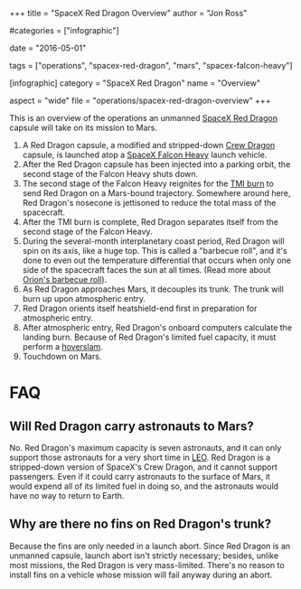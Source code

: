 +++
title = "SpaceX Red Dragon Overview"
author = "Jon Ross"

#categories = ["infographic"]

date = "2016-05-01"

tags = ["operations", "spacex-red-dragon", "mars", "spacex-falcon-heavy"]

[infographic]
category = "SpaceX Red Dragon"
name = "Overview"

aspect = "wide"
file = "operations/spacex-red-dragon-overview"
+++

This is an overview of the operations an unmanned
[SpaceX Red Dragon](/tags/spacex-red-dragon/) capsule will take on its
mission to Mars.

<!--more-->

1. A Red Dragon capsule, a modified and stripped-down
   [Crew Dragon](/tags/spacex-crew-dragon) capsule, is launched atop a
   [SpaceX Falcon Heavy](/tags/spacex-falcon-heavy) launch vehicle.
2. After the Red Dragon capsule has been injected into a parking
   orbit, the second stage of the Falcon Heavy shuts down.
3. The second stage of the Falcon Heavy reignites for the
   [TMI burn](/term/tmi) to send Red Dragon on a Mars-bound
   trajectory. Somewhere around here, Red Dragon's nosecone is
   jettisoned to reduce the total mass of the spacecraft.
4. After the TMI burn is complete, Red Dragon separates itself from
   the second stage of the Falcon Heavy.
5. During the several-month interplanetary coast period, Red Dragon
   will spin on its axis, like a huge top. This is called a "barbecue
   roll", and it's done to even out the temperature differential that
   occurs when only one side of the spacecraft faces the sun at all
   times. (Read more about
   [Orion's barbecue roll](https://blogs.nasa.gov/orion/2014/12/05/orion-in-barbecue-roll-during-coast-phase/)).
6. As Red Dragon approaches Mars, it decouples its trunk. The trunk
   will burn up upon atmospheric entry.
7. Red Dragon orients itself heatshield-end first in preparation for
   atmospheric entry.
8. After atmospheric entry, Red Dragon's onboard computers calculate
   the landing burn. Because of Red Dragon's limited fuel capacity, it
   must perform a [hoverslam](/term/hoverslam).
9. Touchdown on Mars.

# FAQ

## Will Red Dragon carry astronauts to Mars?

No. Red Dragon's maximum capacity is seven astronauts, and it can only
support those astronauts for a very short time in
[LEO](/terms/leo). Red Dragon is a stripped-down version of SpaceX's
Crew Dragon, and it cannot support passengers. Even if it could carry
astronauts to the surface of Mars, it would expend all of its limited
fuel in doing so, and the astronauts would have no way to return to
Earth.

## Why are there no fins on Red Dragon's trunk?

Because the fins are only needed in a launch abort. Since Red Dragon
is an unmanned capsule, launch abort isn't strictly necessary;
besides, unlike most missions, the Red Dragon is very
mass-limited. There's no reason to install fins on a vehicle whose
mission will fail anyway during an abort.
